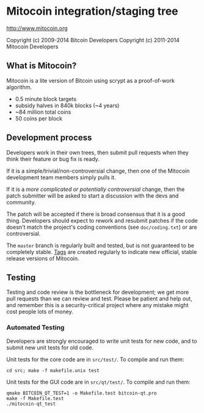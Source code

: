 Mitocoin integration/staging tree
================================

http://www.mitocoin.org

Copyright (c) 2009-2014 Bitcoin Developers
Copyright (c) 2011-2014 Mitocoin Developers

What is Mitocoin?
----------------

Mitocoin is a lite version of Bitcoin using scrypt as a proof-of-work algorithm.
 - 0.5 minute block targets
 - subsidy halves in 840k blocks (~4 years)
 - ~84 million total coins
 - 50 coins per block

Development process
-------------------

Developers work in their own trees, then submit pull requests when they think
their feature or bug fix is ready.

If it is a simple/trivial/non-controversial change, then one of the Mitocoin
development team members simply pulls it.

If it is a *more complicated or potentially controversial* change, then the patch
submitter will be asked to start a discussion with the devs and community.

The patch will be accepted if there is broad consensus that it is a good thing.
Developers should expect to rework and resubmit patches if the code doesn't
match the project's coding conventions (see `doc/coding.txt`) or are
controversial.

The `master` branch is regularly built and tested, but is not guaranteed to be
completely stable. [Tags](https://github.com/mitocoin-project/mitocoin/tags) are created
regularly to indicate new official, stable release versions of Mitocoin.

Testing
-------

Testing and code review is the bottleneck for development; we get more pull
requests than we can review and test. Please be patient and help out, and
remember this is a security-critical project where any mistake might cost people
lots of money.

### Automated Testing

Developers are strongly encouraged to write unit tests for new code, and to
submit new unit tests for old code.

Unit tests for the core code are in `src/test/`. To compile and run them:

    cd src; make -f makefile.unix test

Unit tests for the GUI code are in `src/qt/test/`. To compile and run them:

    qmake BITCOIN_QT_TEST=1 -o Makefile.test bitcoin-qt.pro
    make -f Makefile.test
    ./mitocoin-qt_test

